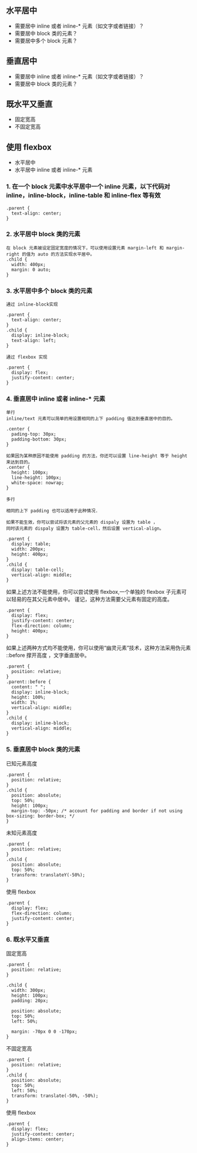 ## 水平居中
- 需要居中 inline 或者 inline-* 元素（如文字或者链接）？
- 需要居中 block 类的元素？
- 需要居中多个 block 元素？

## 垂直居中
- 需要居中 inline 或者 inline-* 元素（如文字或者链接）？
- 需要居中 block 类的元素？

## 既水平又垂直
- 固定宽高
- 不固定宽高

## 使用 flexbox
- 水平居中
- 水平居中 inline 或者 inline-* 元素


### 1. 在一个 block 元素中水平居中一个 inline 元素，以下代码对 inline，inline-block，inline-table 和 inline-flex 等有效
``` 
.parent {
  text-align: center;
}
```

### 2. 水平居中 block 类的元素
```
在 block 元素被设定固定宽度的情况下，可以使用设置元素 margin-left 和 margin-right 的值为 auto 的方法实现水平居中。
.child {
  width: 400px;
  margin: 0 auto;
}
```

### 3. 水平居中多个 block 类的元素
```
通过 inline-block实现

.parent {
  text-align: center;
}
.child {
  display: inline-block;
  text-align: left;
}
```

```
通过 flexbox 实现

.parent {
  display: flex;
  justify-content: center;
}
```


### 4. 垂直居中 inline 或者 inline-* 元素
```
单行
inline/text 元素可以简单的用设置相同的上下 padding 值达到垂直居中的目的。

.center {
  pading-top: 30px;
  padding-bottom: 30px;
}

如果因为某种原因不能使用 padding 的方法，你还可以设置 line-height 等于 height来达到目的。
.center {
  height: 100px;
  line-height: 100px;
  white-space: nowrap;
}
```

```
多行

相同的上下 padding 也可以适用于此种情况.

如果不能生效，你可以尝试将该元素的父元素的 dispaly 设置为 table ，
同时该元素的 dispaly 设置为 table-cell，然后设置 vertical-align。

.parent {
  display: table;
  width: 200px;
  height: 400px;
}
.child {
  display: table-cell;
  vertical-align: middle;
}
```

如果上述方法不能使用，你可以尝试使用 flexbox,一个单独的 flexbox 子元素可以轻易的在其父元素中居中。
谨记，这种方法需要父元素有固定的高度。
```
.parent {
  display: flex;
  justify-content: center;
  flex-direction: column;
  height: 400px;
}
```


如果上述两种方式均不能使用，你可以使用“幽灵元素”技术，这种方法采用伪元素 ::before 撑开高度 ，文字垂直居中。
```
.parent {
  position: relative;
}
.parent::before {
  content: " ";
  display: inline-block;
  height: 100%;
  width: 1%;
  vertical-align: middle;
}
.child {
  display: inline-block;
  vertical-align: middle;
}
```

### 5. 垂直居中 block 类的元素
已知元素高度
```
.parent {
  position: relative;
}
.child {
  position: absolute;
  top: 50%;
  height: 100px;
  margin-top: -50px; /* account for padding and border if not using box-sizing: border-box; */
}
```

未知元素高度
```
.parent {
  position: relative;
}
.child {
  position: absolute;
  top: 50%;
  transform: translateY(-50%);
}
```

使用 flexbox
```
.parent {
  display: flex;
  flex-direction: column;
  justify-content: center;
}
```

### 6. 既水平又垂直

固定宽高
```
.parent {
  position: relative;
}

.child {
  width: 300px;
  height: 100px;
  padding: 20px;

  position: absolute;
  top: 50%;
  left: 50%;

  margin: -70px 0 0 -170px;
}
```

不固定宽高
```
.parent {
  position: relative;
}
.child {
  position: absolute;
  top: 50%;
  left: 50%;
  transform: translate(-50%, -50%);
}
```

使用 flexbox
```
.parent {
  display: flex;
  justify-content: center;
  align-items: center;
}
```